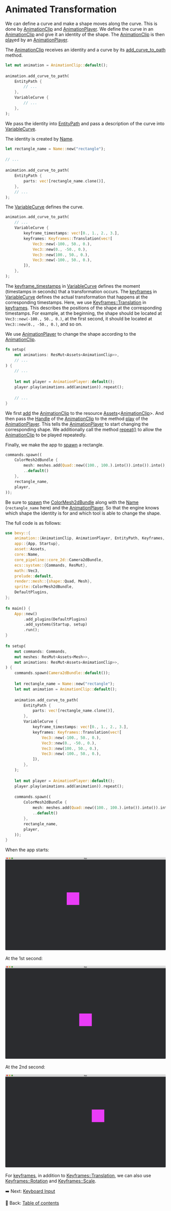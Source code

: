 # Animated Transformation

We can define a curve and make a shape moves along the curve.
This is done by [AnimationClip](https://docs.rs/bevy/latest/bevy/animation/struct.AnimationClip.html) and [AnimationPlayer](https://docs.rs/bevy/latest/bevy/animation/struct.AnimationPlayer.html).
We define the curve in an [AnimationClip](https://docs.rs/bevy/latest/bevy/animation/struct.AnimationClip.html) and give it an identity of the shape.
The [AnimationClip](https://docs.rs/bevy/latest/bevy/animation/struct.AnimationClip.html) is then [play](https://docs.rs/bevy/latest/bevy/animation/struct.AnimationPlayer.html#method.play)ed by an [AnimationPlayer](https://docs.rs/bevy/latest/bevy/animation/struct.AnimationPlayer.html).

The [AnimationClip](https://docs.rs/bevy/latest/bevy/animation/struct.AnimationClip.html) receives an identity and a curve by its [add_curve_to_path](https://docs.rs/bevy/latest/bevy/animation/struct.AnimationClip.html#method.add_curve_to_path) method.

```rust
let mut animation = AnimationClip::default();

animation.add_curve_to_path(
    EntityPath {
        // ...
    },
    VariableCurve {
        // ...
    },
);
```

We pass the identity into [EntityPath](https://docs.rs/bevy/latest/bevy/animation/struct.EntityPath.html) and pass a description of the curve into [VariableCurve](https://docs.rs/bevy/latest/bevy/animation/struct.VariableCurve.html).

The identity is created by [Name](https://docs.rs/bevy/latest/bevy/core/struct.Name.html).

```rust
let rectangle_name = Name::new("rectangle");

// ...

animation.add_curve_to_path(
    EntityPath {
        parts: vec![rectangle_name.clone()],
    },
    // ...
);
```

The [VariableCurve](https://docs.rs/bevy/latest/bevy/animation/struct.VariableCurve.html) defines the curve.

```rust
animation.add_curve_to_path(
    // ...
    VariableCurve {
        keyframe_timestamps: vec![0., 1., 2., 3.],
        keyframes: Keyframes::Translation(vec![
            Vec3::new(-100., 50., 0.),
            Vec3::new(0., -50., 0.),
            Vec3::new(100., 50., 0.),
            Vec3::new(-100., 50., 0.),
        ]),
    },
);
```

The [keyframe_timestamps](https://docs.rs/bevy/latest/bevy/animation/struct.VariableCurve.html#structfield.keyframe_timestamps) in [VariableCurve](https://docs.rs/bevy/latest/bevy/animation/struct.VariableCurve.html) defines the moment (timestamps in seconds) that a transformation occurs.
The [keyframes](https://docs.rs/bevy/latest/bevy/animation/struct.VariableCurve.html#structfield.keyframes) in [VariableCurve](https://docs.rs/bevy/latest/bevy/animation/struct.VariableCurve.html) defines the actual transformation that happens at the corresponding timestamps.
Here, we use [Keyframes::Translation](https://docs.rs/bevy/latest/bevy/animation/enum.Keyframes.html#variant.Translation) in [keyframes](https://docs.rs/bevy/latest/bevy/animation/struct.VariableCurve.html#structfield.keyframes).
This describes the positions of the shape at the corresponding timestamps.
For example, at the beginning, the shape should be located at `Vec3::new(-100., 50., 0.)`, at the first second, it should be located at `Vec3::new(0., -50., 0.)`, and so on.

We use [AnimationPlayer](https://docs.rs/bevy/latest/bevy/animation/struct.AnimationPlayer.html) to change the shape according to the [AnimationClip](https://docs.rs/bevy/latest/bevy/animation/struct.AnimationClip.html).

```rust
fn setup(
    mut animations: ResMut<Assets<AnimationClip>>,
    // ...
) {
    // ...

    let mut player = AnimationPlayer::default();
    player.play(animations.add(animation)).repeat();

    // ...
}
```

We first [add](https://docs.rs/bevy/latest/bevy/asset/struct.Assets.html#method.add) the [AnimationClip](https://docs.rs/bevy/latest/bevy/animation/struct.AnimationClip.html) to the resource [Assets](https://docs.rs/bevy/latest/bevy/asset/struct.Assets.html)<[AnimationClip](https://docs.rs/bevy/latest/bevy/animation/struct.AnimationClip.html)>.
And then pass the [Handle](https://docs.rs/bevy/latest/bevy/asset/enum.Handle.html) of the [AnimationClip](https://docs.rs/bevy/latest/bevy/animation/struct.AnimationClip.html) to the method [play](https://docs.rs/bevy/latest/bevy/animation/struct.AnimationPlayer.html#method.play) of the [AnimationPlayer](https://docs.rs/bevy/latest/bevy/animation/struct.AnimationPlayer.html).
This tells the [AnimationPlayer](https://docs.rs/bevy/latest/bevy/animation/struct.AnimationPlayer.html) to start changing the corresponding shape.
We additionally call the method [repeat()](https://docs.rs/bevy/latest/bevy/animation/struct.AnimationPlayer.html#method.repeat) to allow the [AnimationClip](https://docs.rs/bevy/latest/bevy/animation/struct.AnimationClip.html) to be played repeatedly.

Finally, we make the app to [spawn](https://docs.rs/bevy/latest/bevy/ecs/system/struct.Commands.html#method.spawn) a rectangle.

```rust
commands.spawn((
    ColorMesh2dBundle {
        mesh: meshes.add(Quad::new((100., 100.).into()).into()).into(),
        ..default()
    },
    rectangle_name,
    player,
));
```

Be sure to [spawn](https://docs.rs/bevy/latest/bevy/ecs/system/struct.Commands.html#method.spawn) the [ColorMesh2dBundle](https://docs.rs/bevy/latest/bevy/sprite/type.ColorMesh2dBundle.html) along with the [Name](https://docs.rs/bevy/latest/bevy/core/struct.Name.html) (`rectangle_name` here) and the [AnimationPlayer](https://docs.rs/bevy/latest/bevy/animation/struct.AnimationPlayer.html).
So that the engine knows which shape the identity is for and which tool is able to change the shape.

The full code is as follows:

```rust
use bevy::{
    animation::{AnimationClip, AnimationPlayer, EntityPath, Keyframes, VariableCurve},
    app::{App, Startup},
    asset::Assets,
    core::Name,
    core_pipeline::core_2d::Camera2dBundle,
    ecs::system::{Commands, ResMut},
    math::Vec3,
    prelude::default,
    render::mesh::{shape::Quad, Mesh},
    sprite::ColorMesh2dBundle,
    DefaultPlugins,
};

fn main() {
    App::new()
        .add_plugins(DefaultPlugins)
        .add_systems(Startup, setup)
        .run();
}

fn setup(
    mut commands: Commands,
    mut meshes: ResMut<Assets<Mesh>>,
    mut animations: ResMut<Assets<AnimationClip>>,
) {
    commands.spawn(Camera2dBundle::default());

    let rectangle_name = Name::new("rectangle");
    let mut animation = AnimationClip::default();

    animation.add_curve_to_path(
        EntityPath {
            parts: vec![rectangle_name.clone()],
        },
        VariableCurve {
            keyframe_timestamps: vec![0., 1., 2., 3.],
            keyframes: Keyframes::Translation(vec![
                Vec3::new(-100., 50., 0.),
                Vec3::new(0., -50., 0.),
                Vec3::new(100., 50., 0.),
                Vec3::new(-100., 50., 0.),
            ]),
        },
    );

    let mut player = AnimationPlayer::default();
    player.play(animations.add(animation)).repeat();

    commands.spawn((
        ColorMesh2dBundle {
            mesh: meshes.add(Quad::new((100., 100.).into()).into()).into(),
            ..default()
        },
        rectangle_name,
        player,
    ));
}
```

When the app starts:

![Animated Transformation 1](./pic/animated_transformation_1.png)

At the 1st second:

![Animated Transformation 2](./pic/animated_transformation_2.png)

At the 2nd second:

![Animated Transformation 3](./pic/animated_transformation_3.png)

For [keyframes](https://docs.rs/bevy/latest/bevy/animation/struct.VariableCurve.html#structfield.keyframes), in addition to [Keyframes::Translation](https://docs.rs/bevy/latest/bevy/animation/enum.Keyframes.html#variant.Translation), we can also use [Keyframes::Rotation](https://docs.rs/bevy/latest/bevy/animation/enum.Keyframes.html#variant.Rotation) and [Keyframes::Scale](https://docs.rs/bevy/latest/bevy/animation/enum.Keyframes.html#variant.Scale).

:arrow_right:  Next: [Keyboard Input](./keyboard_input.md)

:blue_book: Back: [Table of contents](./../README.md)
